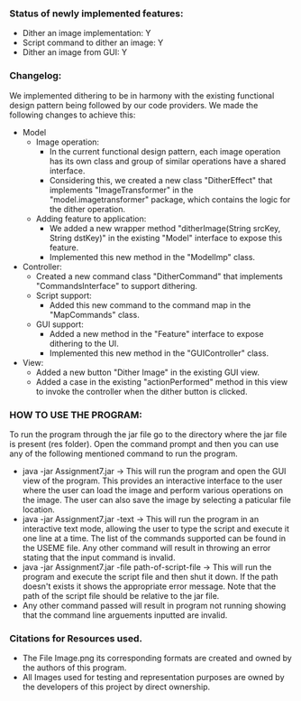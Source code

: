 ### Status of newly implemented features:
- Dither an image implementation: Y
- Script command to dither an image: Y
- Dither an image from GUI: Y

### Changelog:
We implemented dithering to be in harmony with the existing functional design pattern being followed by our code providers. We made the following changes to achieve this:

- Model
  - Image operation:
    - In the current functional design pattern, each image operation has its own class and group of similar operations have a shared interface. 
    - Considering this, we created a new class "DitherEffect" that implements "ImageTransformer" in the "model.imagetransformer" package, which contains the logic for the dither operation.
  - Adding feature to application:
    - We added a new wrapper method "ditherImage(String srcKey, String dstKey)" in the existing "Model" interface to expose this feature.
    - Implemented this new method in the "ModelImp" class.
- Controller:
  - Created a new command class "DitherCommand" that implements "CommandsInterface" to support dithering.
  - Script support:
    - Added this new command to the command map in the "MapCommands" class.
  - GUI support:
    - Added a new method in the "Feature" interface to expose dithering to the UI.
    - Implemented this new method in the "GUIController" class.
- View:
  - Added a new button "Dither Image" in the existing GUI view.
  - Added a case in the existing "actionPerformed" method in this view to invoke the controller when the dither button is clicked.

### HOW TO USE THE PROGRAM:
To run the program through the jar file go to the directory where the jar file is present (res folder). Open the command prompt and then you can use any of the following mentioned command to run the program. 
  - java -jar Assignment7.jar -> This will run the program and open the GUI view of the program. This provides an interactive interface to the user where the user can load the image and perform various operations on the image. The user can also save the image by selecting a paticular file location. 
  - java -jar Assignment7.jar -text -> This will run the program in an interactive text mode, allowing the user to type the script and execute it one line at a time. The list of the commands supported can be found in the USEME file. Any other command will result in throwing an error stating that the input command is invalid. 
  - java -jar Assignment7.jar -file path-of-script-file -> This will run the program and execute the script file and then shut it down. If the path doesn't exists it shows the appropriate error message. Note that the path of the script file should be relative to the jar file. 
  - Any other command passed will result in program not running showing that the command line arguements inputted are invalid.


### Citations for Resources used.
- The File Image.png its corresponding formats are created and owned by the authors of this program.
- All Images used for testing and representation purposes are owned by the developers of this project by direct ownership.